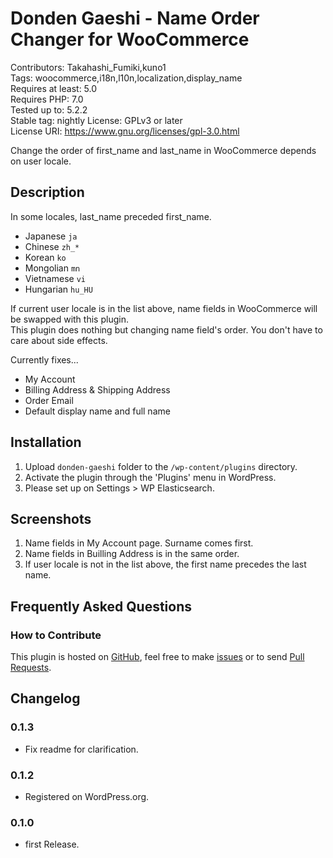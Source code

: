 # Donden Gaeshi - Name Order Changer for WooCommerce

Contributors: Takahashi_Fumiki,kuno1  
Tags: woocommerce,i18n,l10n,localization,display_name  
Requires at least: 5.0  
Requires PHP: 7.0  
Tested up to: 5.2.2  
Stable tag: nightly
License: GPLv3 or later  
License URI: https://www.gnu.org/licenses/gpl-3.0.html

Change the order of first_name and last_name in WooCommerce depends on user locale.

## Description

In some locales, last_name preceded first_name.

- Japanese `ja`
- Chinese `zh_*`
- Korean `ko`
- Mongolian `mn`
- Vietnamese `vi`
- Hungarian `hu_HU`

If current user locale is in the list above, name fields in WooCommerce will be swapped with this plugin.  
This plugin does nothing but changing name field's order. You don't have to care about side effects.

Currently fixes...

- My Account
- Billing Address & Shipping Address
- Order Email
- Default display name and full name

## Installation

1. Upload `donden-gaeshi` folder to the `/wp-content/plugins` directory.
2. Activate the plugin through the 'Plugins' menu in WordPress.
3. Please set up on Settings > WP Elasticsearch.

## Screenshots

1. Name fields in My Account page. Surname comes first.
2. Name fields in Builling Address is in the same order.
3. If user locale is not in the list above, the first name precedes the last name.

## Frequently Asked Questions

### How to Contribute

This plugin is hosted on [GitHub](https://github.com/kuno1/donden-gaeshi), feel free to make [issues](https://github.com/kuno1/donden-gaeshi/issues) or to send [Pull Requests](https://github.com/kuno1/donden-gaeshi/pulls). 

## Changelog

### 0.1.3

* Fix readme for clarification.

### 0.1.2

* Registered on WordPress.org.

### 0.1.0

* first Release.

